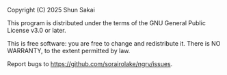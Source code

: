 Copyright (C) 2025 Shun Sakai

This program is distributed under the terms of the GNU General Public License
v3.0 or later.

This is free software: you are free to change and redistribute it. There is NO
WARRANTY, to the extent permitted by law.

Report bugs to <https://github.com/sorairolake/ngrv/issues>.
